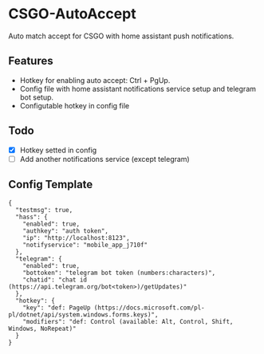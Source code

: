 # CSGO-AutoAccept
Auto match accept for CSGO with home assistant push notifications.

## Features
- Hotkey for enabling auto accept: Ctrl + PgUp.
- Config file with home assistant notifications service setup and telegram bot setup.
- Configutable hotkey in config file

## Todo
- [x] Hotkey setted in config
- [ ] Add another notifications service (except telegram)

## Config Template
```
{
  "testmsg": true,
  "hass": {
    "enabled": true,
    "authkey": "auth token",
    "ip": "http://localhost:8123",
    "notifyservice": "mobile_app_j710f"
  },
  "telegram": {
    "enabled": true,
    "bottoken": "telegram bot token (numbers:characters)",
    "chatid": "chat id (https://api.telegram.org/bot<token>)/getUpdates)"
  },
  "hotkey": {
    "key": "def: PageUp (https://docs.microsoft.com/pl-pl/dotnet/api/system.windows.forms.keys)",
    "modifiers": "def: Control (available: Alt, Control, Shift, Windows, NoRepeat)"
  }
}
```